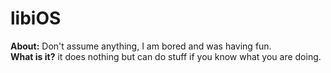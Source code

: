 # libiOS
<b>About:</b> Don't assume anything, I am bored and was having fun. 
</br>
<b>What is it?</b> it does nothing but can do stuff if you know what you are doing. 
